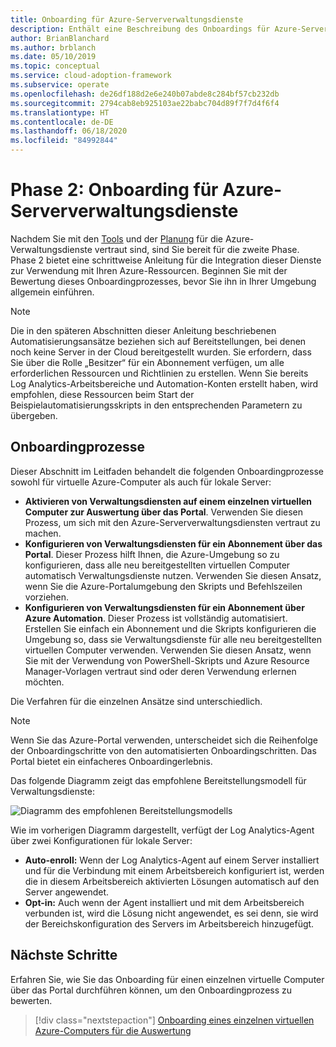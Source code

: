 ```yaml
---
title: Onboarding für Azure-Serververwaltungsdienste
description: Enthält eine Beschreibung des Onboardings für Azure-Serververwaltungsdienste mit Informationen für virtuelle Azure-Computer und lokale Server.
author: BrianBlanchard
ms.author: brblanch
ms.date: 05/10/2019
ms.topic: conceptual
ms.service: cloud-adoption-framework
ms.subservice: operate
ms.openlocfilehash: de26df188d2e6e240b07abde8c284bf57cb232db
ms.sourcegitcommit: 2794cab8eb925103ae22babc704d89f7f7d4f6f4
ms.translationtype: HT
ms.contentlocale: de-DE
ms.lasthandoff: 06/18/2020
ms.locfileid: "84992844"
---
```

# <a name="phase-2-onboarding-azure-server-management-services"></a>Phase 2: Onboarding für Azure-Serververwaltungsdienste

Nachdem Sie mit den [Tools](./tools-services.md) und der [Planung](./prerequisites.md) für die Azure-Verwaltungsdienste vertraut sind, sind Sie bereit für die zweite Phase. Phase 2 bietet eine schrittweise Anleitung für die Integration dieser Dienste zur Verwendung mit Ihren Azure-Ressourcen. Beginnen Sie mit der Bewertung dieses Onboardingprozesses, bevor Sie ihn in Ihrer Umgebung allgemein einführen.

> [!NOTE]
> Die in den späteren Abschnitten dieser Anleitung beschriebenen Automatisierungsansätze beziehen sich auf Bereitstellungen, bei denen noch keine Server in der Cloud bereitgestellt wurden. Sie erfordern, dass Sie über die Rolle „Besitzer“ für ein Abonnement verfügen, um alle erforderlichen Ressourcen und Richtlinien zu erstellen. Wenn Sie bereits Log Analytics-Arbeitsbereiche und Automation-Konten erstellt haben, wird empfohlen, diese Ressourcen beim Start der Beispielautomatisierungsskripts in den entsprechenden Parametern zu übergeben.

## <a name="onboarding-processes"></a>Onboardingprozesse

Dieser Abschnitt im Leitfaden behandelt die folgenden Onboardingprozesse sowohl für virtuelle Azure-Computer als auch für lokale Server:

- **Aktivieren von Verwaltungsdiensten auf einem einzelnen virtuellen Computer zur Auswertung über das Portal**. Verwenden Sie diesen Prozess, um sich mit den Azure-Serververwaltungsdiensten vertraut zu machen.
- **Konfigurieren von Verwaltungsdiensten für ein Abonnement über das Portal**. Dieser Prozess hilft Ihnen, die Azure-Umgebung so zu konfigurieren, dass alle neu bereitgestellten virtuellen Computer automatisch Verwaltungsdienste nutzen. Verwenden Sie diesen Ansatz, wenn Sie die Azure-Portalumgebung den Skripts und Befehlszeilen vorziehen.
- **Konfigurieren von Verwaltungsdiensten für ein Abonnement über Azure Automation**. Dieser Prozess ist vollständig automatisiert. Erstellen Sie einfach ein Abonnement und die Skripts konfigurieren die Umgebung so, dass sie Verwaltungsdienste für alle neu bereitgestellten virtuellen Computer verwenden. Verwenden Sie diesen Ansatz, wenn Sie mit der Verwendung von PowerShell-Skripts und Azure Resource Manager-Vorlagen vertraut sind oder deren Verwendung erlernen möchten.

Die Verfahren für die einzelnen Ansätze sind unterschiedlich.

> [!NOTE]
> Wenn Sie das Azure-Portal verwenden, unterscheidet sich die Reihenfolge der Onboardingschritte von den automatisierten Onboardingschritten. Das Portal bietet ein einfacheres Onboardingerlebnis.

Das folgende Diagramm zeigt das empfohlene Bereitstellungsmodell für Verwaltungsdienste:

![Diagramm des empfohlenen Bereitstellungsmodells](./media/recommended-deployment.png)

Wie im vorherigen Diagramm dargestellt, verfügt der Log Analytics-Agent über zwei Konfigurationen für lokale Server:

- **Auto-enroll:** Wenn der Log Analytics-Agent auf einem Server installiert und für die Verbindung mit einem Arbeitsbereich konfiguriert ist, werden die in diesem Arbeitsbereich aktivierten Lösungen automatisch auf den Server angewendet.
- **Opt-in:** Auch wenn der Agent installiert und mit dem Arbeitsbereich verbunden ist, wird die Lösung nicht angewendet, es sei denn, sie wird der Bereichskonfiguration des Servers im Arbeitsbereich hinzugefügt.

## <a name="next-steps"></a>Nächste Schritte

Erfahren Sie, wie Sie das Onboarding für einen einzelnen virtuelle Computer über das Portal durchführen können, um den Onboardingprozess zu bewerten.

> [!div class="nextstepaction"]
> [Onboarding eines einzelnen virtuellen Azure-Computers für die Auswertung](./onboard-single-vm.md)

